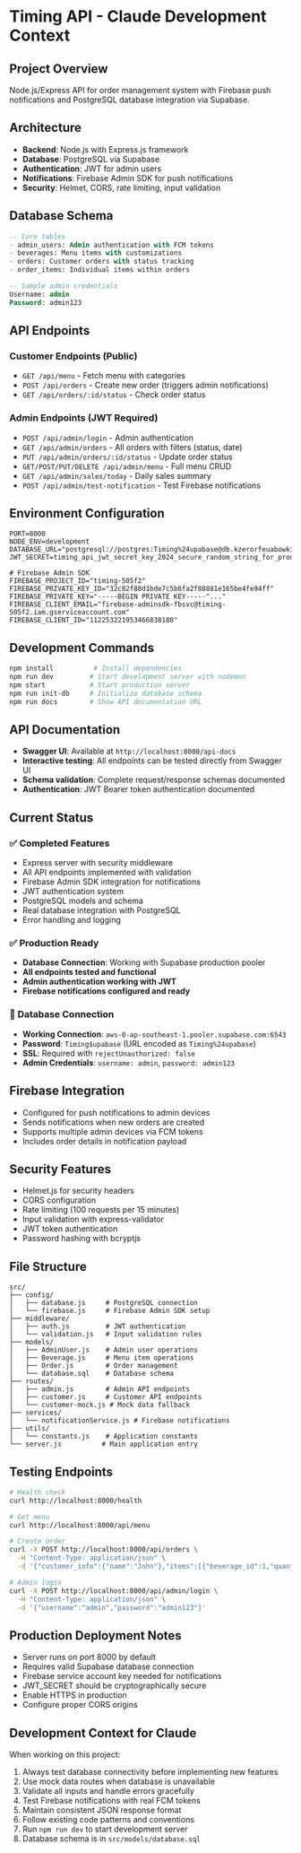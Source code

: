 # Timing API - Claude Development Context

## Project Overview
Node.js/Express API for order management system with Firebase push notifications and PostgreSQL database integration via Supabase.

## Architecture
- **Backend**: Node.js with Express.js framework
- **Database**: PostgreSQL via Supabase
- **Authentication**: JWT for admin users
- **Notifications**: Firebase Admin SDK for push notifications
- **Security**: Helmet, CORS, rate limiting, input validation

## Database Schema
```sql
-- Core tables
- admin_users: Admin authentication with FCM tokens
- beverages: Menu items with customizations
- orders: Customer orders with status tracking  
- order_items: Individual items within orders

-- Sample admin credentials
Username: admin
Password: admin123
```

## API Endpoints

### Customer Endpoints (Public)
- `GET /api/menu` - Fetch menu with categories
- `POST /api/orders` - Create new order (triggers admin notifications)
- `GET /api/orders/:id/status` - Check order status

### Admin Endpoints (JWT Required)
- `POST /api/admin/login` - Admin authentication
- `GET /api/admin/orders` - All orders with filters (status, date)
- `PUT /api/admin/orders/:id/status` - Update order status
- `GET/POST/PUT/DELETE /api/admin/menu` - Full menu CRUD
- `GET /api/admin/sales/today` - Daily sales summary
- `POST /api/admin/test-notification` - Test Firebase notifications

## Environment Configuration
```env
PORT=8000
NODE_ENV=development
DATABASE_URL="postgresql://postgres:Timing%24upabase@db.kzerorfeuabowkimywnf.supabase.co:5432/postgres"
JWT_SECRET=timing_api_jwt_secret_key_2024_secure_random_string_for_production

# Firebase Admin SDK
FIREBASE_PROJECT_ID="timing-505f2"
FIREBASE_PRIVATE_KEY_ID="32c82f88d1bde7c5b6fa2f88881e165be4fe94ff"
FIREBASE_PRIVATE_KEY="-----BEGIN PRIVATE KEY-----"..."
FIREBASE_CLIENT_EMAIL="firebase-adminsdk-fbsvc@timing-505f2.iam.gserviceaccount.com"
FIREBASE_CLIENT_ID="112253221953466838180"
```

## Development Commands
```bash
npm install          # Install dependencies
npm run dev         # Start development server with nodemon
npm start           # Start production server
npm run init-db     # Initialize database schema
npm run docs        # Show API documentation URL
```

## API Documentation
- **Swagger UI**: Available at `http://localhost:8000/api-docs`
- **Interactive testing**: All endpoints can be tested directly from Swagger UI
- **Schema validation**: Complete request/response schemas documented
- **Authentication**: JWT Bearer token authentication documented

## Current Status

### ✅ Completed Features
- Express server with security middleware
- All API endpoints implemented with validation
- Firebase Admin SDK integration for notifications
- JWT authentication system
- PostgreSQL models and schema
- Real database integration with PostgreSQL
- Error handling and logging

### ✅ Production Ready
- **Database Connection**: Working with Supabase production pooler
- **All endpoints tested and functional**
- **Admin authentication working with JWT**
- **Firebase notifications configured and ready**

### 🔧 Database Connection
- **Working Connection**: `aws-0-ap-southeast-1.pooler.supabase.com:6543`
- **Password**: `Timing$upabase` (URL encoded as `Timing%24upabase`)
- **SSL**: Required with `rejectUnauthorized: false`
- **Admin Credentials**: `username: admin`, `password: admin123`

## Firebase Integration
- Configured for push notifications to admin devices
- Sends notifications when new orders are created
- Supports multiple admin devices via FCM tokens
- Includes order details in notification payload

## Security Features
- Helmet.js for security headers
- CORS configuration
- Rate limiting (100 requests per 15 minutes)
- Input validation with express-validator
- JWT token authentication
- Password hashing with bcryptjs

## File Structure
```
src/
├── config/
│   ├── database.js     # PostgreSQL connection
│   └── firebase.js     # Firebase Admin SDK setup
├── middleware/
│   ├── auth.js         # JWT authentication
│   └── validation.js   # Input validation rules
├── models/
│   ├── AdminUser.js    # Admin user operations
│   ├── Beverage.js     # Menu item operations
│   ├── Order.js        # Order management
│   └── database.sql    # Database schema
├── routes/
│   ├── admin.js        # Admin API endpoints
│   ├── customer.js     # Customer API endpoints
│   └── customer-mock.js # Mock data fallback
├── services/
│   └── notificationService.js # Firebase notifications
├── utils/
│   └── constants.js    # Application constants
└── server.js          # Main application entry
```

## Testing Endpoints
```bash
# Health check
curl http://localhost:8000/health

# Get menu
curl http://localhost:8000/api/menu

# Create order
curl -X POST http://localhost:8000/api/orders \
  -H "Content-Type: application/json" \
  -d '{"customer_info":{"name":"John"},"items":[{"beverage_id":1,"quantity":1,"price":3.50}],"total":3.50}'

# Admin login
curl -X POST http://localhost:8000/api/admin/login \
  -H "Content-Type: application/json" \
  -d '{"username":"admin","password":"admin123"}'
```

## Production Deployment Notes
- Server runs on port 8000 by default
- Requires valid Supabase database connection
- Firebase service account key needed for notifications
- JWT_SECRET should be cryptographically secure
- Enable HTTPS in production
- Configure proper CORS origins

## Development Context for Claude
When working on this project:
1. Always test database connectivity before implementing new features
2. Use mock data routes when database is unavailable
3. Validate all inputs and handle errors gracefully
4. Test Firebase notifications with real FCM tokens
5. Maintain consistent JSON response format
6. Follow existing code patterns and conventions
7. Run `npm run dev` to start development server
8. Database schema is in `src/models/database.sql`
